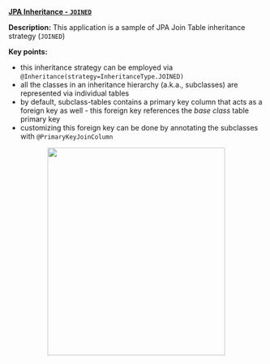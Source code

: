 **[JPA Inheritance - `JOINED`](https://github.com/AnghelLeonard/Hibernate-SpringBoot/tree/master/HibernateSpringBootJoinTableInheritance)**

**Description:** This application is a sample of JPA Join Table inheritance strategy (`JOINED`)

**Key points:**
- this inheritance strategy can be employed via `@Inheritance(strategy=InheritanceType.JOINED)`
- all the classes in an inheritance hierarchy (a.k.a., subclasses) are represented via individual tables
- by default, subclass-tables contains a primary key column that acts as a foreign key  as well - this foreign key references the *base class* table primary key
- customizing this foreign key can be done by annotating the subclasses with `@PrimaryKeyJoinColumn`  

<a href="https://leanpub.com/java-persistence-performance-illustrated-guide"><p align="center"><img src="https://github.com/AnghelLeonard/Hibernate-SpringBoot/blob/master/Java%20Persistence%20Performance%20Illustrated%20Guide.jpg" height="410" width="350"/></p></a>
